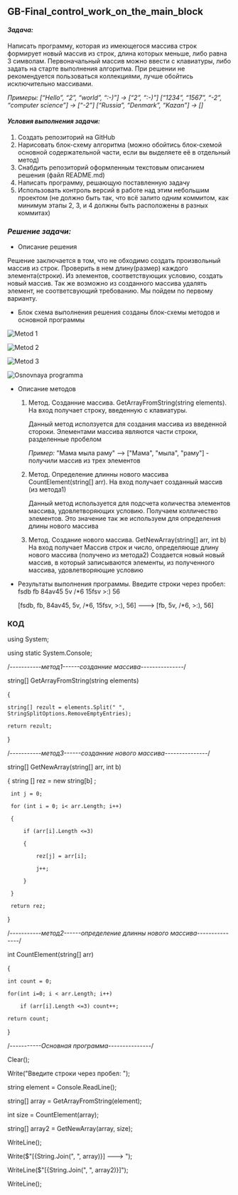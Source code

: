 ## GB-Final_control_work_on_the_main_block


#### *Задача:*
Написать программу, которая из имеющегося массива строк формирует новый массив из строк, длина которых меньше, либо равна 3 символам. Первоначальный массив можно ввести с клавиатуры, либо задать на старте выполнения алгоритма. При решении не рекомендуется пользоваться коллекциями, лучше обойтись исключительно массивами.

*Примеры:
[“Hello”, “2”, “world”, “:-)”] → [“2”, “:-)”]
[“1234”, “1567”, “-2”, “computer science”] → [“-2”]
[“Russia”, “Denmark”, “Kazan”] → []*


#### *Условия выполнения задачи:*
1. Создать репозиторий на GitHub
2. Нарисовать блок-схему алгоритма (можно обойтись блок-схемой основной содержательной части, если вы выделяете её в отдельный метод)
3. Снабдить репозиторий оформленным текстовым описанием решения (файл README.md)
4. Написать программу, решающую поставленную задачу
5. Использовать контроль версий в работе над этим небольшим проектом (не должно быть так, что всё залито одним коммитом, как минимум этапы 2, 3, и 4 должны быть расположены в разных коммитах)



### *Решение задачи:*

- Описание решения

Решение заключается в том, что не обходимо создать произвольный массив из строк. Проверить в нем длину(размер) каждого элемента(строки). Из элементов, соответствующих условию, создать новый массив. Так же возможно из созданного массива удалять элемент, не соответсвующий требованию. Мы пойдем по первому варианту.

- Блок схема выполнения решения
  созданы блок-схемы методов и основной программы

![Metod 1](GetArrayString.png)

![Metod 2](CountElement.png)

![Metod 3](GetNewArray.png)

![Osnovnaya programma](OSsnovnaya_programma.png)




- Описание методов
  
  1. Метод. Созданние массива. GetArrayFromString(string elements). На вход получает строку, введенную с клавиатуры.

     Данный метод исползуется для создания массива из введенной стороки. Элементами массива являются части строки, разделенные пробелом

     *Пример:* "Мама мыла раму" --> ["Мама", "мыла", "раму"] - получили массив из трех элементов

  2. Метод. Определение длинны нового массива CountElement(string[] arr). На вход получает созданный массив (из метода1)

     Данный метод используется для подсчета количества элементов массива, удовлетворяющих условию. Получаем колличество элементов. Это значение так же используем для определения длины нового массива

  3. Метод. Создание нового массива. GetNewArray(string[] arr, int b) На вход получает Массив строк и число, определяюще длину нового массива (получено из метода2)
     Создается новый новый массив, в который записываются элементы, из полученного массива, удовлетворяющие условию
     

- Результаты выполнения программы.
    Введите строки через пробел: fsdb fb 84av45 5v /*6 15fsv >:) 56
  
    [fsdb, fb, 84av45, 5v, /*6, 15fsv, >:), 56]  --->  [fb, 5v, /*6, >:), 56]



### КОД

using System;

using static System.Console;


/*-----------метод1------созданние массива---------------*/

string[] GetArrayFromString(string elements)

{

    string[] rezult = elements.Split(" ", StringSplitOptions.RemoveEmptyEntries);
    
    return rezult;

}


/*-----------метод3------созданние нового массива---------------*/

string[] GetNewArray(string[] arr, int b)

{
     string [] rez = new string[b] ;
     
     int j = 0;
     
     for (int i = 0; i< arr.Length; i++)
     
     {

         if (arr[i].Length <=3)
         
         {
         
             rez[j] = arr[i];
             
             j++;
         
         }
         
     }
     
     return rez;

}

/*-----------метод2------определение длинны нового массива---------------*/

int CountElement(string[] arr)

{

    int count = 0;
    
    for(int i=0; i < arr.Length; i++)
    
        if (arr[i].Length <=3) count++;
    
    return count;

}


/*-----------Основная программа---------------*/

Clear();

Write("Введите строки через пробел: ");

string element = Console.ReadLine();

string[] array = GetArrayFromString(element);

int size = CountElement(array);

string[] array2 = GetNewArray(array, size);

WriteLine();

Write($"[{String.Join(", ", array)}]  --->  ");

WriteLine($"[{String.Join(", ", array2)}]");

WriteLine();
